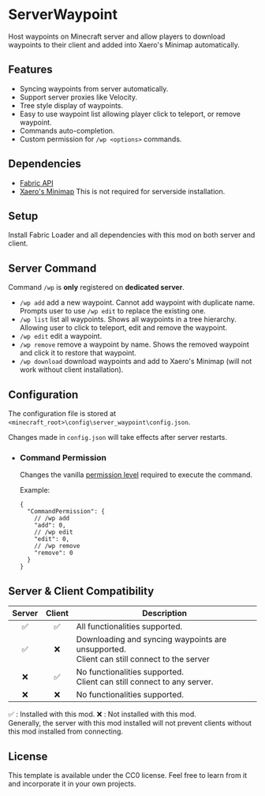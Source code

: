 # ServerWaypoint

Host waypoints on Minecraft server and allow players to download waypoints to their client and added into Xaero's Minimap automatically.

## Features
- Syncing waypoints from server automatically.
- Support server proxies like Velocity.
- Tree style display of waypoints.
- Easy to use waypoint list allowing player click to teleport, or remove waypoint.
- Commands auto-completion.
- Custom permission for `/wp <options>` commands.

## Dependencies

- [Fabric API](https://modrinth.com/mod/fabric-api)
- [Xaero's Minimap](https://modrinth.com/mod/xaeros-minimap) This is not required for serverside installation.

## Setup
Install Fabric Loader and all dependencies with this mod on both server and client.

## Server Command
Command `/wp` is **only** registered on **dedicated server**.
- `/wp add` add a new waypoint. Cannot add waypoint with duplicate name. Prompts user to use `/wp edit` to replace the existing one.
- `/wp list` list all waypoints. Shows all waypoints in a tree hierarchy. Allowing user to click to teleport, edit and remove the waypoint.
- `/wp edit` edit a waypoint.
- `/wp remove` remove a waypoint by name. Shows the removed waypoint and click it to restore that waypoint.
- `/wp download` download waypoints and add to Xaero's Minimap (will not work without client installation).

## Configuration
The configuration file is stored at `<minecraft_root>\config\server_waypoint\config.json`.

Changes made in `config.json` will take effects after server restarts.

- ### Command Permission

    Changes the vanilla [permission level](https://minecraft.wiki/w/Permission_level) required to execute the command.
    
    Example:
    ```json5
    {
      "CommandPermission": {
        // /wp add
        "add": 0,
        // /wp edit
        "edit": 0,
        // /wp remove
        "remove": 0
      }
    }
    ```


## Server & Client Compatibility

| Server | Client | Description                                                                                   |
| :---: | :---: |-----------------------------------------------------------------------------------------------|
|   ✅    |   ✅    | All functionalities supported.                                                                |
|   ✅    |   ❌    | Downloading and syncing waypoints are unsupported.<br/>Client can still connect to the server | 
|   ❌    |   ✅    | No functionalities supported.<br/>Client can still connect to any server.                     |
|   ❌    |   ❌    | No functionalities supported.                                                                 |

✅ : Installed with this mod. ❌ : Not installed with this mod.\
Generally, the server with this mod installed will not prevent clients without this mod installed from connecting.


## License

This template is available under the CC0 license. Feel free to learn from it and incorporate it in your own projects.
